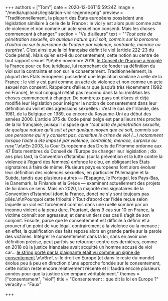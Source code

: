 +++
authors = ["Tom"]
date = 2020-12-06T15:59:24Z
image = "/media/uploads/legislation-viol-legende.png"
preview = "Traditionnellement, la plupart des États européens possèdent une législation similaire à celle de la France&nbsp;: le viol y est alors puni comme acte de violence et non comme un acte sexuel non consenti. Mais les choses commencent à changer."
section = "Vu d’ailleurs"
text = "_\"Tout acte de pénétration sexuelle, de quelque nature qu’il soit, commis sur la personne d’autrui ou sur la personne de l’auteur par violence, contrainte, menace ou surprise\"._ C’est ainsi que la loi française définit le viol (article 222-23 du Code pénal). Mais qu’en est-il du consentement, cette notion au centre de tout rapport sexuel&nbsp;?\n\nEn novembre 2019, [le Conseil de l’Europe a épinglé la France](https://www.lemonde.fr/societe/article/2019/11/19/violences-faites-aux-femmes-le-conseil-de-l-europe-epingle-la-france_6019684_3224.html) pour ce flou juridique, lui reprochant de fonder sa définition du viol sur la contrainte et non sur le consentement. Traditionnellement, la plupart des États européens possèdent une législation similaire à celle de la France&nbsp;: le viol y est puni comme un acte de violence et non comme un acte sexuel non consenti. Rappelons d’ailleurs que jusqu’à très récemment (1992 en France), le viol conjugal n’était pas reconnu dans la loi.\n\nMais les choses commencent à changer. De nombreux pays ont d’ores et déjà modifié leur législation pour intégrer la notion de consentement dans leur définition du viol et des agressions sexuelles&nbsp;: c’est le cas de l’Irlande, dès 1981, de la Belgique en 1989, ou encore du Royaume-Uni au début des années 2000. L’article 375 du Code pénal belge est par ailleurs très proche de la loi française, puisqu’il dispose que \"_tout acte de pénétration sexuelle, de quelque nature qu’il soit et par quelque moyen que ce soit, commis sur une personne qui n’y consent pas, constitue le crime de viol (...) notamment lorsque l’acte a été imposé par violence, contrainte, menace, surprise ou ruse\"._\n\nEn 2003, la Cour Européenne des Droits de l’Homme ordonne aux 47 États membres du Conseil de l’Europe de changer leur législation&nbsp;; dix ans plus tard, la Convention d’Istambul (sur la prévention et la lutte contre la violence à l’égard des femmes) enfonce le clou, en obligeant les États signataires à faire de même. Plusieurs pays européens font alors évoluer leur définition des violences sexuelles, en particulier l’Allemagne et la Suède, tandis que plusieurs autres — l’Espagne, le Portugal, les Pays-Bas, le Danemark, la Finlande et la Grèce — examinent actuellement des projets de loi dans ce sens. Mais en 2020, la majorité des signataires de la Convention d’Istambul (dont la France, donc) ne s’y sont toujours pas pliés.\n\nPourquoi cette frilosité&nbsp;? Tout d’abord car l’idée reçue selon laquelle un viol est forcément commis dans une ruelle sombre par un inconnu violent a la peau dure. Pourtant, dans 9 cas sur 10 en France, la victime connaît son agresseur, et dans un tiers des cas il s’agit de son conjoint. Ensuite, parce que le consentement est difficile à définir et à prouver d’un point de vue légal, contrairement à la violence ou la menace&nbsp;; en effet, la qualification des faits repose alors en grande partie sur la parole des victimes. Intégrer le consentement dans la loi, sans en avoir une définition précise, peut parfois se retourner contre ces dernières, comme en 2018 où la justice irlandaise avait acquitté un homme accusé de viol car... [le string porté par la plaignante était vu comme un signe de consentement](https://www.theguardian.com/uk-news/2018/nov/15/thong-protest-in-belfast-raises-concerns-over-trials).\n\nBref, si le droit en Europe (et dans le reste du monde) évolue peu à peu en direction d’une approche fondée sur le consentement, cette notion reste encore relativement récente et il faudra encore plusieurs années pour que la justice s’en empare véritablement."
themes = ["consentement", "viol"]
title = "Consentement&nbsp;: que dit la loi en Europe&nbsp;?"
veracity = "Faux"

+++
